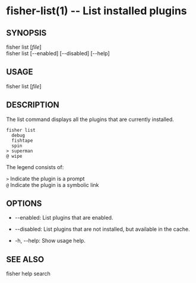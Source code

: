 fisher-list(1) -- List installed plugins
========================================

## SYNOPSIS

fisher list [*file*]<br>
fisher list [--enabled] [--disabled] [--help]<br>

## USAGE

fisher list [*file*]

## DESCRIPTION

The list command displays all the plugins that are currently installed.

```
fisher list
  debug
  fishtape
  spin
> superman
@ wipe
```

The legend consists of:

`>` Indicate the plugin is a prompt<br>
`@` Indicate the plugin is a symbolic link<br>

## OPTIONS

* --enabled:
    List plugins that are enabled.

* --disabled:
    List plugins that are not installed, but available in the cache.

* -h, --help:
    Show usage help.

## SEE ALSO

fisher help search<br>
